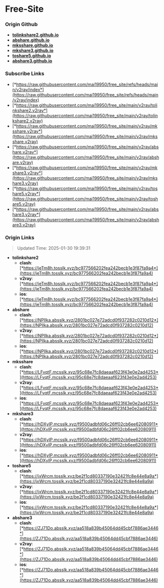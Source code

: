 # Free-Site

### Origin Github

- [**tolinkshare2.github.io**](https://github.com/tolinkshare2/tolinkshare2.github.io)
- [**abshare.github.io**](https://github.com/abshare/abshare.github.io)
- [**mksshare.github.io**](https://github.com/mksshare/mksshare.github.io)
- [**mkshare3.github.io**](https://github.com/mkshare3/mkshare3.github.io)
- [**toshare5.github.io**](https://github.com/toshare5/toshare5.github.io)
- [**abshare3.github.io**](https://github.com/abshare3/abshare3.github.io)

### Subscribe Links

- [*https://raw.githubusercontent.com/mai19950/free_site/refs/heads/main/v2ray/index*](https://raw.githubusercontent.com/mai19950/free_site/refs/heads/main/v2ray/index)
- [*https://raw.githubusercontent.com/mai19950/free_site/main/v2ray/tolinkshare2.v2ray*](https://raw.githubusercontent.com/mai19950/free_site/main/v2ray/tolinkshare2.v2ray)
- [*https://raw.githubusercontent.com/mai19950/free_site/main/v2ray/mksshare.v2ray*](https://raw.githubusercontent.com/mai19950/free_site/main/v2ray/mksshare.v2ray)
- [*https://raw.githubusercontent.com/mai19950/free_site/main/v2ray/abshare.v2ray*](https://raw.githubusercontent.com/mai19950/free_site/main/v2ray/abshare.v2ray)
- [*https://raw.githubusercontent.com/mai19950/free_site/main/v2ray/mkshare3.v2ray*](https://raw.githubusercontent.com/mai19950/free_site/main/v2ray/mkshare3.v2ray)
- [*https://raw.githubusercontent.com/mai19950/free_site/main/v2ray/toshare5.v2ray*](https://raw.githubusercontent.com/mai19950/free_site/main/v2ray/toshare5.v2ray)
- [*https://raw.githubusercontent.com/mai19950/free_site/main/v2ray/abshare3.v2ray*](https://raw.githubusercontent.com/mai19950/free_site/main/v2ray/abshare3.v2ray)

### Origin Links

> Updated Time: 2025-01-30 19:39:31

- **tolinkshare2**
  - **clash**: [*https://jeTm8h.tosslk.xyz/bc977566202fea242becb1e3f87fa9a4*](https://jeTm8h.tosslk.xyz/bc977566202fea242becb1e3f87fa9a4)
  - **v2ray**: [*https://jeTm8h.tosslk.xyz/bc977566202fea242becb1e3f87fa9a4*](https://jeTm8h.tosslk.xyz/bc977566202fea242becb1e3f87fa9a4)
  - **ios**: [*https://jeTm8h.tosslk.xyz/bc977566202fea242becb1e3f87fa9a4*](https://jeTm8h.tosslk.xyz/bc977566202fea242becb1e3f87fa9a4)
- **abshare**
  - **clash**: [*https://NPllka.absslk.xyz/2801bc027e72adcd0f937282c0210d12*](https://NPllka.absslk.xyz/2801bc027e72adcd0f937282c0210d12)
  - **v2ray**: [*https://NPllka.absslk.xyz/2801bc027e72adcd0f937282c0210d12*](https://NPllka.absslk.xyz/2801bc027e72adcd0f937282c0210d12)
  - **ios**: [*https://NPllka.absslk.xyz/2801bc027e72adcd0f937282c0210d12*](https://NPllka.absslk.xyz/2801bc027e72adcd0f937282c0210d12)
- **mksshare**
  - **clash**: [*https://LFvqtF.mcsslk.xyz/95c68e7fc8daeaaf623f43e0e2ad4253*](https://LFvqtF.mcsslk.xyz/95c68e7fc8daeaaf623f43e0e2ad4253)
  - **v2ray**: [*https://LFvqtF.mcsslk.xyz/95c68e7fc8daeaaf623f43e0e2ad4253*](https://LFvqtF.mcsslk.xyz/95c68e7fc8daeaaf623f43e0e2ad4253)
  - **ios**: [*https://LFvqtF.mcsslk.xyz/95c68e7fc8daeaaf623f43e0e2ad4253*](https://LFvqtF.mcsslk.xyz/95c68e7fc8daeaaf623f43e0e2ad4253)
- **mkshare3**
  - **clash**: [*https://hDXyIP.mcsslk.xyz/f9500adbfd06c26ff02cb6ee62080911*](https://hDXyIP.mcsslk.xyz/f9500adbfd06c26ff02cb6ee62080911)
  - **v2ray**: [*https://hDXyIP.mcsslk.xyz/f9500adbfd06c26ff02cb6ee62080911*](https://hDXyIP.mcsslk.xyz/f9500adbfd06c26ff02cb6ee62080911)
  - **ios**: [*https://hDXyIP.mcsslk.xyz/f9500adbfd06c26ff02cb6ee62080911*](https://hDXyIP.mcsslk.xyz/f9500adbfd06c26ff02cb6ee62080911)
- **toshare5**
  - **clash**: [*https://jxWrcm.tosslk.xyz/be2f1cd80337190e32421fc8e44e8a9a*](https://jxWrcm.tosslk.xyz/be2f1cd80337190e32421fc8e44e8a9a)
  - **v2ray**: [*https://jxWrcm.tosslk.xyz/be2f1cd80337190e32421fc8e44e8a9a*](https://jxWrcm.tosslk.xyz/be2f1cd80337190e32421fc8e44e8a9a)
  - **ios**: [*https://jxWrcm.tosslk.xyz/be2f1cd80337190e32421fc8e44e8a9a*](https://jxWrcm.tosslk.xyz/be2f1cd80337190e32421fc8e44e8a9a)
- **abshare3**
  - **clash**: [*https://ZJ71Do.absslk.xyz/aa518a839b45064dd45cbf7886ae3446*](https://ZJ71Do.absslk.xyz/aa518a839b45064dd45cbf7886ae3446)
  - **v2ray**: [*https://ZJ71Do.absslk.xyz/aa518a839b45064dd45cbf7886ae3446*](https://ZJ71Do.absslk.xyz/aa518a839b45064dd45cbf7886ae3446)
  - **ios**: [*https://ZJ71Do.absslk.xyz/aa518a839b45064dd45cbf7886ae3446*](https://ZJ71Do.absslk.xyz/aa518a839b45064dd45cbf7886ae3446)
